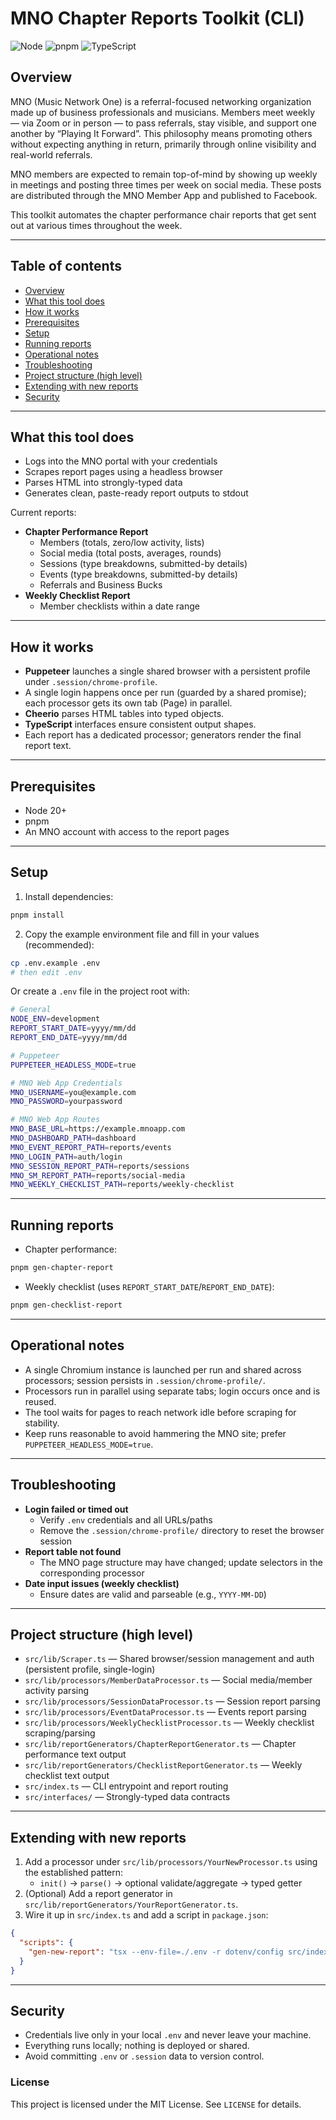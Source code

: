 # MNO Chapter Reports Toolkit (CLI)

![Node](https://img.shields.io/badge/dynamic/json?url=https%3A%2F%2Fraw.githubusercontent.com%2FBitwise-Forge%2Fmno-toolbox%2Frefs%2Fheads%2Fmain%2Fpackage.json&label=Node&query=%24.engines.node&logo=node.js&logoColor=white&color=339933&cacheSeconds=300)
![pnpm](https://img.shields.io/badge/dynamic/json?url=https%3A%2F%2Fraw.githubusercontent.com%2FBitwise-Forge%2Fmno-toolbox%2Frefs%2Fheads%2Fmain%2Fpackage.json&label=pnpm&query=%24.packageManager&logo=pnpm&logoColor=white&color=ffd34e&cacheSeconds=300)
![TypeScript](https://img.shields.io/badge/dynamic/json?url=https%3A%2F%2Fraw.githubusercontent.com%2FBitwise-Forge%2Fmno-toolbox%2Frefs%2Fheads%2Fmain%2Fpackage.json&label=TypeScript&query=%24.devDependencies.typescript&logo=typescript&logoColor=white&color=3178C6&cacheSeconds=300)

## Overview

MNO (Music Network One) is a referral-focused networking organization made up of business professionals and musicians. Members meet weekly — via Zoom or in person — to pass referrals, stay visible, and support one another by “Playing It Forward”. This philosophy means promoting others without expecting anything in return, primarily through online visibility and real-world referrals.

MNO members are expected to remain top-of-mind by showing up weekly in meetings and posting three times per week on social media. These posts are distributed through the MNO Member App and published to Facebook.

This toolkit automates the chapter performance chair reports that get sent out at various times throughout the week.

---

## Table of contents

- [Overview](#overview)
- [What this tool does](#what-this-tool-does)
- [How it works](#how-it-works)
- [Prerequisites](#prerequisites)
- [Setup](#setup)
- [Running reports](#running-reports)
- [Operational notes](#operational-notes)
- [Troubleshooting](#troubleshooting)
- [Project structure (high level)](#project-structure-high-level)
- [Extending with new reports](#extending-with-new-reports)
- [Security](#security)

---

## What this tool does

- Logs into the MNO portal with your credentials
- Scrapes report pages using a headless browser
- Parses HTML into strongly-typed data
- Generates clean, paste-ready report outputs to stdout

Current reports:

- **Chapter Performance Report**
  - Members (totals, zero/low activity, lists)
  - Social media (total posts, averages, rounds)
  - Sessions (type breakdowns, submitted-by details)
  - Events (type breakdowns, submitted-by details)
  - Referrals and Business Bucks
- **Weekly Checklist Report**
  - Member checklists within a date range

---

## How it works

- **Puppeteer** launches a single shared browser with a persistent profile under `.session/chrome-profile`.
- A single login happens once per run (guarded by a shared promise); each processor gets its own tab (Page) in parallel.
- **Cheerio** parses HTML tables into typed objects.
- **TypeScript** interfaces ensure consistent output shapes.
- Each report has a dedicated processor; generators render the final report text.

---

## Prerequisites

- Node 20+
- pnpm
- An MNO account with access to the report pages

---

## Setup

1. Install dependencies:

```bash
pnpm install
```

2. Copy the example environment file and fill in your values (recommended):

```bash
cp .env.example .env
# then edit .env
```

Or create a `.env` file in the project root with:

```bash
# General
NODE_ENV=development
REPORT_START_DATE=yyyy/mm/dd
REPORT_END_DATE=yyyy/mm/dd

# Puppeteer
PUPPETEER_HEADLESS_MODE=true

# MNO Web App Credentials
MNO_USERNAME=you@example.com
MNO_PASSWORD=yourpassword

# MNO Web App Routes
MNO_BASE_URL=https://example.mnoapp.com
MNO_DASHBOARD_PATH=dashboard
MNO_EVENT_REPORT_PATH=reports/events
MNO_LOGIN_PATH=auth/login
MNO_SESSION_REPORT_PATH=reports/sessions
MNO_SM_REPORT_PATH=reports/social-media
MNO_WEEKLY_CHECKLIST_PATH=reports/weekly-checklist
```

---

## Running reports

- Chapter performance:

```bash
pnpm gen-chapter-report
```

- Weekly checklist (uses `REPORT_START_DATE`/`REPORT_END_DATE`):

```bash
pnpm gen-checklist-report
```

---

## Operational notes

- A single Chromium instance is launched per run and shared across processors; session persists in `.session/chrome-profile/`.
- Processors run in parallel using separate tabs; login occurs once and is reused.
- The tool waits for pages to reach network idle before scraping for stability.
- Keep runs reasonable to avoid hammering the MNO site; prefer `PUPPETEER_HEADLESS_MODE=true`.

---

## Troubleshooting

- **Login failed or timed out**
  - Verify `.env` credentials and all URLs/paths
  - Remove the `.session/chrome-profile/` directory to reset the browser session
- **Report table not found**
  - The MNO page structure may have changed; update selectors in the corresponding processor
- **Date input issues (weekly checklist)**
  - Ensure dates are valid and parseable (e.g., `YYYY-MM-DD`)

---

## Project structure (high level)

- `src/lib/Scraper.ts` — Shared browser/session management and auth (persistent profile, single-login)
- `src/lib/processors/MemberDataProcessor.ts` — Social media/member activity parsing
- `src/lib/processors/SessionDataProcessor.ts` — Session report parsing
- `src/lib/processors/EventDataProcessor.ts` — Events report parsing
- `src/lib/processors/WeeklyChecklistProcessor.ts` — Weekly checklist scraping/parsing
- `src/lib/reportGenerators/ChapterReportGenerator.ts` — Chapter performance text output
- `src/lib/reportGenerators/ChecklistReportGenerator.ts` — Weekly checklist text output
- `src/index.ts` — CLI entrypoint and report routing
- `src/interfaces/` — Strongly-typed data contracts

---

## Extending with new reports

1. Add a processor under `src/lib/processors/YourNewProcessor.ts` using the established pattern:
   - `init()` → `parse()` → optional validate/aggregate → typed getter
2. (Optional) Add a report generator in `src/lib/reportGenerators/YourReportGenerator.ts`.
3. Wire it up in `src/index.ts` and add a script in `package.json`:

```json
{
  "scripts": {
    "gen-new-report": "tsx --env-file=./.env -r dotenv/config src/index.ts new"
  }
}
```

---

## Security

- Credentials live only in your local `.env` and never leave your machine.
- Everything runs locally; nothing is deployed or shared.
- Avoid committing `.env` or `.session` data to version control.

### License

This project is licensed under the MIT License. See `LICENSE` for details.
